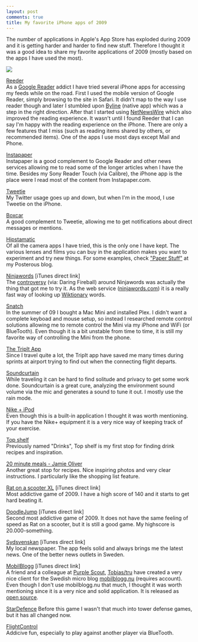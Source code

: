 ```yaml
---
layout: post
comments: true
title: My favorite iPhone apps of 2009
---
```


The number of applications in Apple's App Store has exploded during 2009 and it is getting harder and harder to find new stuff. Therefore I thought it was a good idea to share my favorite applications of 2009 (mostly based on the apps I have used the most).

[![](http://erlandsson.files.wordpress.com/2010/01/photo-thumb4.jpg)](http://erlandsson.files.wordpress.com/2010/01/photo-full.jpg)  
  
[Reeder](http://reederapp.com/)  
As a [Google Reader](http://reader.google.com) addict I have tried several iPhone apps for accessing my feeds while on the road. First I used the mobile version of Google Reader, simply browsing to the site in Safari. It didn't map to the way I use reader though and later I stumbled upon [Byline](http://www.phantomfish.com/byline.html) (native app) which was a step in the right direction. After that I started using [NetNewsWire](http://www.newsgator.com/Individuals/NetNewsWireiPhone/Default.aspx) which also improved the reading experience. It wasn't until I found Reeder that I can say I'm happy with the reading experience on the iPhone. There are only a few features that I miss (such as reading items shared by others, or recommended items). One of the apps I use most days except Mail and Phone.   
  
[Instapaper](http://www.instapaper.com/iphone)   
Instapaper is a good complement to Google Reader and other news services allowing me to read some of the longer articles when I have the time. Besides my Sony Reader Touch (via Calibre), the iPhone app is the place were I read most of the content from Instapaper.com.  
  
[Tweetie](http://www.atebits.com/tweetie-iphone/)  
My Twitter usage goes up and down, but when I'm in the mood, I use Tweetie on the iPhone.  
  
[Boxcar](http://boxcar.io/)  
A good complement to Tweetie, allowing me to get notifications about direct messages or mentions.  
  
[Hipstamatic](http://hipstamaticapp.com/)  
Of all the camera apps I have tried, this is the only one I have kept. The various lenses and films you can buy in the application makes you want to experiment and try new things. For some examples, check ["Paper Stuff"](http://emilerl.posterous.com/paper-stuff) at my Posterous blog.  
  
[Ninjawords](http://itunes.apple.com/WebObjects/MZStore.woa/wa/viewSoftware?id=316377359&mt=8) [iTunes direct link]  
The [controversy](http://daringfireball.net/2009/08/ninjawords) (via: Daring Fireball) around Ninjawords was actually the thing that got me to try it. As the web service ([ninjawords.com](http://ninjawords.com)) it is a really fast way of looking up [Wiktionary](http://www.wiktionary.org/) words.

[Snatch](http://www.hoofien.com/Snatch/index.html)  
In the summer of 09 I bought a Mac Mini and installed Plex. I didn't want a complete keyboad and mouse setup, so instead I researched remote control solutions allowing me to remote control the Mini via my iPhone and WiFi (or BlueTooth). Even though it is a bit unstable from time to time, it is still my favorite way of controlling the Mini from the phone.   
  
[The TripIt App](http://www.tripit.com/uhp/iphone)  
Since I travel quite a lot, the TripIt app have saved me many times during sprints at airport trying to find out when the connecting flight departs.  
  
[Soundcurtain](http://www.futureacoustic.com/soundcurtain/)  
While traveling it can be hard to find solitude and privacy to get some work done. Soundcurtain is a great cure, analyzing the environment sound volume via the mic and generates a sound to tune it out. I mostly use the rain mode.   
  
[Nike + iPod](http://www.apple.com/ipod/nike/)  
Even though this is a built-in application I thought it was worth mentioning. If you have the Nike+ equipment it is a very nice way of keeping track of your exercise.   
  
[Top shelf](http://www.drinksapp.com/)  
Previously named "Drinks", Top shelf is my first stop for finding drink recipes and inspiration.

[20 minute meals - Jamie Oliver](http://www.jamieoliver.com/20-minute-meals/)  
Another great stop for recipes. Nice inspiring photos and very clear instructions. I particularly like the shopping list feature. 

[Rat on a scooter XL](http://itunes.apple.com/WebObjects/MZStore.woa/wa/viewSoftware?id=342699962&mt=8) [iTunes direct link]  
Most addictive game of 2009. I have a high score of 140 and it starts to get hard beating it. 

[DoodleJump](http://itunes.apple.com/WebObjects/MZStore.woa/wa/viewSoftware?id=307727765&mt=8) [iTunes direct link]  
Second most addictive game of 2009. It does not have the same feeling of speed as Rat on a scooter, but it is still a good game. My highscore is 20.000-something.

[Sydsvenskan](http://itunes.apple.com/se/app/sydsvenskan/id294010168?mt=8) [iTunes direct link]  
My local newspaper. The app feels solid and always brings me the latest news. One of the better news outlets in Sweden.

[MobilBlogg](http://itunes.apple.com/se/app/mobilblogg/id347854404?mt=8) [iTunes direct link]  
A friend and a colleague at [Purple Scout](http://purplescout.se), [Tobias/tru](http://tobi.nu/) have created a very nice client for the Swedish micro blog [mobilblogg.nu](http://mobilblogg.nu) (requires account). Even though I don't use mobilblogg.nu that much, I thought it was worth mentioning since it is a very nice and solid application. It is released as [open source](http://opensource.purplescout.se/projects/show/mbiphone). 

[StarDefence](http://stardefense.ngmoco.com/)
Before this game I wasn't that much into tower defense games, but it has all changed now. 

[FlightControl](http://www.firemint.com/flightcontrol/)  
Addicive fun, especially to play against another player via BlueTooth.

  

